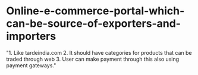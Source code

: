 # Online-e-commerce-portal-which-can-be-source-of-exporters-and-importers
"1. Like tardeindia.com 2. It should have categories for products that can be traded through web 3. User can make payment through this also using payment gateways."
